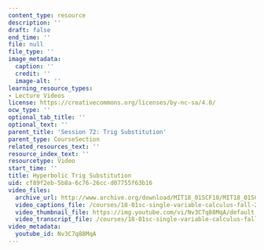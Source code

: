 ```yaml
---
content_type: resource
description: ''
draft: false
end_time: ''
file: null
file_type: ''
image_metadata:
  caption: ''
  credit: ''
  image-alt: ''
learning_resource_types:
- Lecture Videos
license: https://creativecommons.org/licenses/by-nc-sa/4.0/
ocw_type: ''
optional_tab_title: ''
optional_text: ''
parent_title: 'Session 72: Trig Substitution'
parent_type: CourseSection
related_resources_text: ''
resource_index_text: ''
resourcetype: Video
start_time: ''
title: Hyperbolic Trig Substitution
uid: cf89f2eb-5b8a-6c76-26cc-d07755f63b16
video_files:
  archive_url: http://www.archive.org/download/MIT18_01SCF10/MIT18_01SCF10Rec_53_300k.mp4
  video_captions_file: /courses/18-01sc-single-variable-calculus-fall-2010/904315984ec054b5b1a7267b1ca377f6_Nv3C7q88MqA.vtt
  video_thumbnail_file: https://img.youtube.com/vi/Nv3C7q88MqA/default.jpg
  video_transcript_file: /courses/18-01sc-single-variable-calculus-fall-2010/e48836bbd9b9e752abf7696e3653d016_Nv3C7q88MqA.pdf
video_metadata:
  youtube_id: Nv3C7q88MqA
---
```

